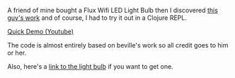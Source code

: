 A friend of mine bought a Flux Wifi LED Light Bulb then I discovered [this guy's work](https://github.com/beville/flux_led) and of course, I had to try it out in a Clojure REPL.

[Quick Demo (Youtube)](https://www.youtube.com/watch?v=fLkaAoXwgLc)

The code is almost entirely based on beville's work so all credit goes to him or her.

Also, here's a [link to the light bulb](http://www.amazon.com/Flux-WiFi-Smart-Light-Bulb/dp/B00SGLKWQW) if you want to get one.